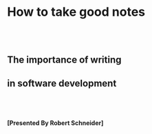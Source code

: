 # How to take good notes
<BR><BR>

## The importance of writing 
## in software development

<BR><BR>

#### [Presented By Robert Schneider]